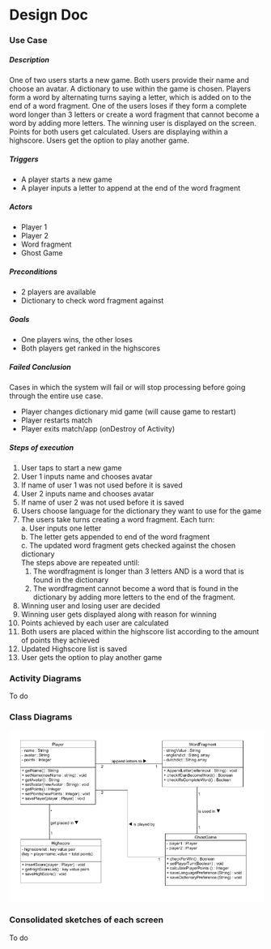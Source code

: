 # Design Doc  

### Use Case 

##### Description  

One of two users starts a new game. Both users provide their name and choose an avatar. A dictionary to use within the game is chosen. Players form a word by alternating turns saying a letter, which is added on to the end of a word fragment. One of the users loses if they form a complete word longer than 3 letters or create a word fragment that cannot become a word by adding more letters. The winning user is displayed on the screen. Points for both users get calculated. Users are displaying within a highscore. Users get the option to play another game.  

##### Triggers  
-	A player starts a new game
-	A player inputs a letter to append at the end of the word fragment

##### Actors  
-	Player 1
-	Player 2
-	Word fragment
-	Ghost Game

##### Preconditions  
-	2 players are available
-	Dictionary to check word fragment against

##### Goals  
-	One players wins, the other loses
-	Both players get ranked in the highscores

##### Failed Conclusion  
Cases in which the system will fail or will stop processing before going through the entire use case.
-	Player changes dictionary mid game (will cause game to restart)
-	Player restarts match
-	Player exits match/app (onDestroy of Activity)

##### Steps of execution  
1.	User taps to start a new game
2.	User 1 inputs name and chooses avatar
3.	If name of user 1 was not used before it is saved 
4.	User 2 inputs name and chooses avatar
5.	If name of user 2 was not used before it is saved
6.	Users choose language for the dictionary they want to use for the game
7.	The users take turns creating a word fragment. Each turn:  
  a.	User inputs one letter  
  b.	The letter gets appended to end of the word fragment  
  c.	The updated word fragment gets checked against the chosen dictionary    
  The steps above are repeated until:
    1.	The wordfragment is longer than 3 letters AND is a word that is found in the dictionary
    2.	The wordfragment cannot become a word that is found in the dictionary by adding more letters to the end of the fragment.
8.	Winning user and losing user are decided
9.	Winning user gets displayed along with reason for winning
10.	Points achieved by each user are calculated
11.	Both users are placed within the highscore list according to the amount of points they achieved
12.	Updated Highscore list is saved
13.	User gets the option to play another game  

### Activity Diagrams  

To do  

### Class Diagrams  

![ObjectModel](ObjectModel.png)

### Consolidated sketches of each screen  

To do




